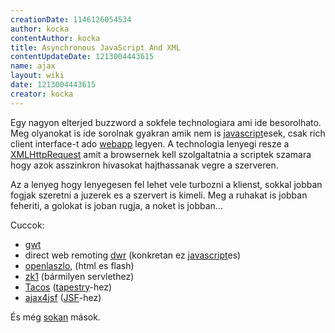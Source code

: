 ```yaml
---
creationDate: 1146126054534 
author: kocka 
contentAuthor: kocka 
title: Asynchronous JavaScript And XML 
contentUpdateDate: 1213004443615 
name: ajax 
layout: wiki 
date: 1213004443615 
creator: kocka 
---
```

Egy nagyon elterjed buzzword a sokfele technologiara ami ide besorolhato. Meg olyanokat is ide sorolnak gyakran amik nem is [javascript](javascript.html)esek, csak rich client interface-t ado [webapp](webapp.html) legyen. A technologia lenyegi resze a [XMLHttpRequest](http://www.w3.org/TR/XMLHttpRequest/) amit a browsernek kell szolgaltatnia a scriptek szamara hogy azok asszinkron hivasokat hajthassanak vegre a szerveren.

Az a lenyeg hogy lenyegesen fel lehet vele turbozni a klienst, sokkal jobban fogjak szeretni a juzerek es a szervert is kimeli. Meg a ruhakat is jobban feheriti, a golokat is joban rugja, a noket is jobban...

Cuccok:

*   [gwt](GWT.html)
*   direct web remoting [dwr](Missing.html) (konkretan ez [javascript](javascript.html)es)
*   [openlaszlo](openlaszlo.html), (html es flash)
*   [zk1](zk1.html) (bármilyen servlethez)
*   [Tacos](http://tacos.sourceforge.net/) ([tapestry](tapestry.html)-hez)
*   [ajax4jsf](https://ajax4jsf.dev.java.net) ([JSF](JSF.html)-hez)



És még [sokan](http://www.ajaxprojects.com/ajax/viewcategory.php?categoryid=2]) mások.
